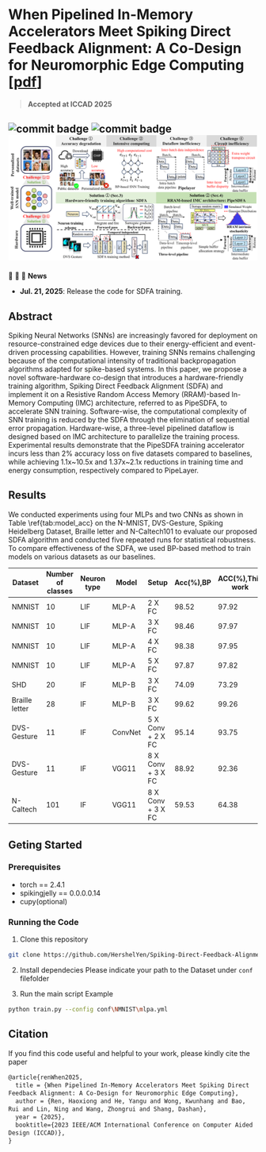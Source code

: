 # When Pipelined In-Memory Accelerators Meet Spiking Direct Feedback Alignment: A Co-Design for Neuromorphic Edge Computing [[pdf](https://arxiv.org/abs/2507.15603)]

> **Accepted at ICCAD 2025**

![commit badge](https://img.shields.io/badge/public-orange)
![commit badge](https://img.shields.io/badge/updating-green)
![SDFA_illustration](./img/introduction.png)
---

:rocket: :rocket: :rocket: **News**

- **Jul. 21, 2025**: Release the code for SDFA training.


## Abstract
Spiking Neural Networks (SNNs) are increasingly favored for deployment on resource-constrained edge devices due to their energy-efficient and event-driven processing capabilities. However, training SNNs remains challenging because of the computational intensity of traditional backpropagation algorithms adapted for spike-based systems. In this paper, we propose a novel software-hardware co-design that introduces a hardware-friendly training algorithm, Spiking Direct Feedback Alignment (SDFA) and implement it on a Resistive Random Access Memory (RRAM)-based In-Memory Computing (IMC) architecture, referred to as PipeSDFA, to accelerate SNN training. Software-wise, the computational complexity of SNN training is reduced by the SDFA through the elimination of sequential error propagation. Hardware-wise, a three-level pipelined dataflow is designed based on IMC architecture to parallelize the training process. Experimental results demonstrate that the PipeSDFA training accelerator incurs less than 2\% accuracy loss on five datasets compared to baselines, while achieving 1.1x\~10.5x and 1.37x\~2.1x reductions in training time and energy consumption, respectively compared to PipeLayer.


## Results
We conducted experiments using four MLPs and two CNNs as shown in Table \ref{tab:model_acc} on the N-MNIST, DVS-Gesture, Spiking Heidelberg Dataset, Braille letter and N-Caltech101 to evaluate our proposed SDFA algorithm and conducted five repeated runs for statistical robustness. To compare effectiveness of the SDFA, we used BP-based method to train models on various datasets as our baselines.

|Dataset|Number of classes|Neuron type|Model|Setup|Acc(%),BP|ACC(%),This work|Model|
|---|---|---|---|---|---|---|---|
|NMNIST|10|LIF|MLP-A|2 X FC|98.52|97.92||
|NMNIST|10|LIF|MLP-A|3 X FC|98.46|97.97|
|NMNIST|10|LIF|MLP-A|4 X FC|98.38|97.95|
|NMNIST|10|LIF|MLP-A|5 X FC|97.87|97.82|
|SHD|20|IF|MLP-B|3 X FC|74.09|73.29|[Download](https://drive.google.com/file/d/1NEOjwpAolEYoHPp-umqxDq2gk-WkC275/view?usp=sharing)|
|Braille letter|28|IF|MLP-B|3 X FC|99.62|99.26|[Download](https://drive.google.com/file/d/1dvRBO9eT_UDLa6rO0cjwzCRbUlIRDt2n/view?usp=sharing)|
|DVS-Gesture|11|IF|ConvNet|5 X Conv + 2 X FC|95.14|93.75|[Download](https://drive.google.com/file/d/1xEA49Ni0FvyECKycsquXGgvfV6-F3HGK/view?usp=sharing)|
|DVS-Gesture|11|IF|VGG11|8 X Conv + 3 X FC|88.92|92.36|[Download](https://drive.google.com/file/d/1RIFhON9u1lT1oK3WRaYEJ5YDzaaalEGf/view?usp=sharing)|
|N-Caltech|101|IF|VGG11|8 X Conv + 3 X FC|59.53|64.38|

## Geting Started

### Prerequisites
- torch == 2.4.1
- spikingjelly == 0.0.0.0.14
- cupy(optional)

### Running the Code
1. Clone this repository

```bash
git clone https://github.com/HershelYen/Spiking-Direct-Feedback-Alignment.git
```

2. Install dependecies
Please indicate your path to the Dataset under `conf` filefolder

3. Run the main script
Example
```bash
python train.py --config conf\NMNIST\mlpa.yml
```

## Citation
If you find this code useful and helpful to your work, please kindly cite the paper
```
@article{renWhen2025,
  title = {When Pipelined In-Memory Accelerators Meet Spiking Direct Feedback Alignment: A Co-Design for Neuromorphic Edge Computing},
  author = {Ren, Haoxiong and He, Yangu and Wong, Kwunhang and Bao, Rui and Lin, Ning and Wang, Zhongrui and Shang, Dashan},
  year = {2025},
  booktitle={2023 IEEE/ACM International Conference on Computer Aided Design (ICCAD)}, 
}
```
